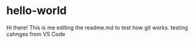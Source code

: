 # hello-world


Hi there! This is me editing the readme.md to test how git works.
testing cahnges from VS Code
